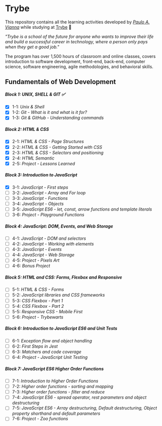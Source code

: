 # Trybe

This repository contains all the learning activities developed by _[Paulo A. Vianna](https://www.linkedin.com/in/paulo-andr%C3%A9-vianna-7764aa228/q)_ while studying at [Trybe](https://www.betrybe.com/) 🚀

_"Trybe is a school of the future for anyone who wants to improve their life and build a successful career in technology, where a person only pays when they get a good job."_

The program has over 1,500 hours of classroom and online classes, covers introduction to software development, front-end, back-end, computer science, software engineering, agile methodologies, and behavioral skills.

## Fundamentals of Web Development 

##### Block 1: UNIX, SHELL & GIT ✅

- [x] 1-1: _Unix & Shell_ 
- [x] 1-2: _Git - What is it and what is it for?_
- [x] 1-3: _Git & GitHub - Understanding commands_

##### Block 2: HTML & CSS

- [x] 2-1: _HTML & CSS - Page Structures_
- [x] 2-2: _HTML & CSS - Getting Started with CSS_
- [x] 2-3: _HTML & CSS - Selectors and positioning_
- [x] 2-4: _HTML Semantic_
- [x] 2-5: _Project - Lessons Learned_

##### Block 3: Introduction to JavaScript

- [x] 3-1: _JavaScript - First steps_
- [ ] 3-2: _JavaScript - Array and For loop_
- [ ] 3-3: _JavaScript - Functions_
- [ ] 3-4: _JavaScript - Objects_
- [ ] 3-5: _JavaScript ES6 - let, const, arrow functions and template literals_
- [ ] 3-6: _Project - Playground Functions_

##### Block 4: JavaScript: DOM, Events, and Web Storage

- [ ] 4-1: _JavaScript - DOM and selectors_
- [ ] 4-2: _JavaScript - Working with elements_
- [ ] 4-3: _JavaScript - Events_
- [ ] 4-4: _JavaScript - Web Storage_
- [ ] 4-5: _Project - Pixels Art_
- [ ] 4-6: _Bonus Project_

##### Block 5: HTML and CSS: Forms, Flexbox and Responsive

- [ ] 5-1: _HTML & CSS - Forms_
- [ ] 5-2: _JavaScript libraries and CSS frameworks_
- [ ] 5-3: _CSS Flexbox - Part 1_
- [ ] 5-4: _CSS Flexbox - Part 2_
- [ ] 5-5: _Responsive CSS - Mobile First_
- [ ] 5-6: _Project - Trybewarts_

##### Block 6: Introduction to JavaScript ES6 and Unit Tests

- [ ] 6-1: _Exception flow and object handling_
- [ ] 6-2: _First Steps in Jest_
- [ ] 6-3: _Matchers and code coverage_
- [ ] 6-4: _Project - JavaScript Unit Testing_

##### Block 7: JavaScript ES6 Higher Order Functions

- [ ] 7-1: _Introduction to Higher Order Functions_
- [ ] 7-2: _Higher order functions - sorting and mapping_
- [ ] 7-3: _Higher order functions - filter and reduce_
- [ ] 7-4: _JavaScript ES6 - spread operator, rest parameters and object destructuring_
- [ ] 7-5: _JavaScript ES6 - Array destructuring, Default destructuring, Object property shorthand and default parameters_
- [ ] 7-6: _Project - Zoo functions_